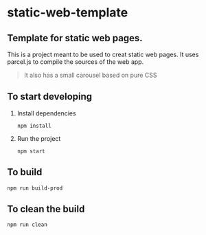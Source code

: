 # static-web-template
## Template for static web pages.

This is a project meant to be used to creat static web pages. It uses parcel.js to compile the sources of the web app.

> It also has a small carousel based on pure CSS

## To start developing

1) Install dependencies 
    ```
    npm install
    ```

2) Run the project
    ```
    npm start
    ```

## To build

```
npm run build-prod
```

## To clean the build
```
npm run clean
```
